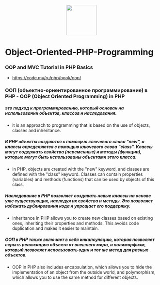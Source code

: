 
<div id="header" align="center">
  <img src="https://media.giphy.com/media/M9gbBd9nbDrOTu1Mqx/giphy.gif" width="100"/>
</div>


# Object-Oriented-PHP-Programming
### OOP and MVC Tutorial in PHP Basics
* https://code.mu/ru/php/book/oop/
### ООП (объектно-ориентированное программирование) в PHP - OOP (Object Oriented Programming) in PHP
##### это подход к программированию, который основан на использовании объектов, классов и наследования.
* it is an approach to programming that is based on the use of objects, classes and inheritance.
##### В PHP объекты создаются с помощью ключевого слова "new", а классы определяются с помощью ключевого слова "class". Классы могут содержать свойства (переменные) и методы (функции), которые могут быть использованы объектами этого класса.
* In PHP, objects are created with the "new" keyword, and classes are defined with the "class" keyword. Classes can contain properties (variables) and methods (functions) that can be used by objects of this class.
##### Наследование в PHP позволяет создавать новые классы на основе уже существующих, наследуя их свойства и методы. Это позволяет избежать дублирования кода и упрощает его поддержку.
* Inheritance in PHP allows you to create new classes based on existing ones, inheriting their properties and methods. This avoids code duplication and makes it easier to maintain.
##### ООП в PHP также включает в себя инкапсуляцию, которая позволяет скрыть реализацию объекта от внешнего мира, и полиморфизм, который позволяет использовать один и тот же метод для разных объектов.
* OOP in PHP also includes encapsulation, which allows you to hide the implementation of an object from the outside world, and polymorphism, which allows you to use the same method for different objects.
